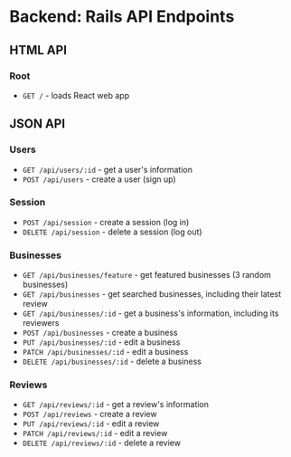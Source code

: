 # Backend: Rails API Endpoints

## HTML API

### Root

* `GET /` - loads React web app

## JSON API

### Users

* `GET /api/users/:id` - get a user's information
* `POST /api/users` - create a user (sign up)

### Session

* `POST /api/session` - create a session (log in)
* `DELETE /api/session` - delete a session (log out)

### Businesses
* `GET /api/businesses/feature` - get featured businesses (3 random businesses)
* `GET /api/businesses` - get searched businesses, including their latest review
* `GET /api/businesses/:id` - get a business's information, including its reviewers
* `POST /api/businesses` - create a business
* `PUT /api/businesses/:id` - edit a business
* `PATCH /api/businesses/:id` - edit a business
* `DELETE /api/businesses/:id` - delete a business

### Reviews

* `GET /api/reviews/:id` - get a review's information
* `POST /api/reviews` - create a review
* `PUT /api/reviews/:id` - edit a review
* `PATCH /api/reviews/:id` - edit a review
* `DELETE /api/reviews/:id` - delete a review
